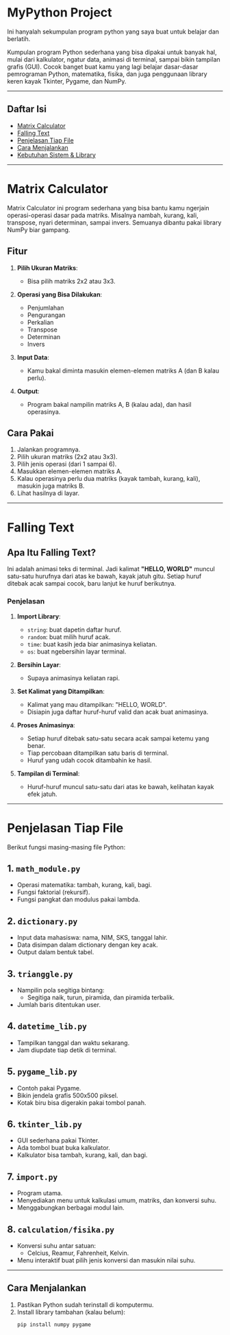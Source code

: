 # MyPython Project
Ini hanyalah sekumpulan program python yang saya buat untuk belajar dan berlatih.


Kumpulan program Python sederhana yang bisa dipakai untuk banyak hal, mulai dari kalkulator, ngatur data, animasi di terminal, sampai bikin tampilan grafis (GUI). Cocok banget buat kamu yang lagi belajar dasar-dasar pemrograman Python, matematika, fisika, dan juga penggunaan library keren kayak Tkinter, Pygame, dan NumPy.

---

## Daftar Isi

- [Matrix Calculator](#matrix-calculator)
- [Falling Text](#falling-text)
- [Penjelasan Tiap File](#penjelasan-tiap-file)
- [Cara Menjalankan](#cara-menjalankan)
- [Kebutuhan Sistem & Library](#kebutuhan-sistem--library)

---

# Matrix Calculator

Matrix Calculator ini program sederhana yang bisa bantu kamu ngerjain operasi-operasi dasar pada matriks. Misalnya nambah, kurang, kali, transpose, nyari determinan, sampai invers. Semuanya dibantu pakai library NumPy biar gampang.

## Fitur

1. **Pilih Ukuran Matriks**:
   - Bisa pilih matriks 2x2 atau 3x3.

2. **Operasi yang Bisa Dilakukan**:
   - Penjumlahan
   - Pengurangan
   - Perkalian
   - Transpose
   - Determinan
   - Invers

3. **Input Data**:
   - Kamu bakal diminta masukin elemen-elemen matriks A (dan B kalau perlu).

4. **Output**:
   - Program bakal nampilin matriks A, B (kalau ada), dan hasil operasinya.

## Cara Pakai

1. Jalankan programnya.
2. Pilih ukuran matriks (2x2 atau 3x3).
3. Pilih jenis operasi (dari 1 sampai 6).
4. Masukkan elemen-elemen matriks A.
5. Kalau operasinya perlu dua matriks (kayak tambah, kurang, kali), masukin juga matriks B.
6. Lihat hasilnya di layar.

---

# Falling Text

## Apa Itu Falling Text?

Ini adalah animasi teks di terminal. Jadi kalimat **"HELLO, WORLD"** muncul satu-satu hurufnya dari atas ke bawah, kayak jatuh gitu. Setiap huruf ditebak acak sampai cocok, baru lanjut ke huruf berikutnya.

### Penjelasan

1. **Import Library**:
   - `string`: buat dapetin daftar huruf.
   - `random`: buat milih huruf acak.
   - `time`: buat kasih jeda biar animasinya keliatan.
   - `os`: buat ngebersihin layar terminal.

2. **Bersihin Layar**:
   - Supaya animasinya keliatan rapi.

3. **Set Kalimat yang Ditampilkan**:
   - Kalimat yang mau ditampilkan: "HELLO, WORLD".
   - Disiapin juga daftar huruf-huruf valid dan acak buat animasinya.

4. **Proses Animasinya**:
   - Setiap huruf ditebak satu-satu secara acak sampai ketemu yang benar.
   - Tiap percobaan ditampilkan satu baris di terminal.
   - Huruf yang udah cocok ditambahin ke hasil.

5. **Tampilan di Terminal**:
   - Huruf-huruf muncul satu-satu dari atas ke bawah, kelihatan kayak efek jatuh.

---

# Penjelasan Tiap File

Berikut fungsi masing-masing file Python:

## 1. `math_module.py`
- Operasi matematika: tambah, kurang, kali, bagi.
- Fungsi faktorial (rekursif).
- Fungsi pangkat dan modulus pakai lambda.

## 2. `dictionary.py`
- Input data mahasiswa: nama, NIM, SKS, tanggal lahir.
- Data disimpan dalam dictionary dengan key acak.
- Output dalam bentuk tabel.

## 3. `trianggle.py`
- Nampilin pola segitiga bintang:
  - Segitiga naik, turun, piramida, dan piramida terbalik.
- Jumlah baris ditentukan user.

## 4. `datetime_lib.py`
- Tampilkan tanggal dan waktu sekarang.
- Jam diupdate tiap detik di terminal.

## 5. `pygame_lib.py`
- Contoh pakai Pygame.
- Bikin jendela grafis 500x500 piksel.
- Kotak biru bisa digerakin pakai tombol panah.

## 6. `tkinter_lib.py`
- GUI sederhana pakai Tkinter.
- Ada tombol buat buka kalkulator.
- Kalkulator bisa tambah, kurang, kali, dan bagi.

## 7. `import.py`
- Program utama.
- Menyediakan menu untuk kalkulasi umum, matriks, dan konversi suhu.
- Menggabungkan berbagai modul lain.

## 8. `calculation/fisika.py`
- Konversi suhu antar satuan:
  - Celcius, Reamur, Fahrenheit, Kelvin.
- Menu interaktif buat pilih jenis konversi dan masukin nilai suhu.

---

## Cara Menjalankan

1. Pastikan Python sudah terinstall di komputermu.
2. Install library tambahan (kalau belum):
   ```bash
   pip install numpy pygame

